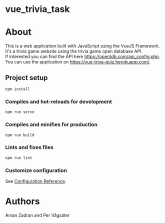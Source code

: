 # vue_trivia_task

# About

This is a web application built with JavaScript using the VueJS Framework. It's a trivia game website using the trivia game open database API. </br> If interested you can find the API here https://opentdb.com/api_config.php. </br> You can use the application on https://vue-triva-quiz.herokuapp.com/.

## Project setup

```
npm install
```

### Compiles and hot-reloads for development

```
npm run serve
```

### Compiles and minifies for production

```
npm run build
```

### Lints and fixes files

```
npm run lint
```

### Customize configuration

See [Configuration Reference](https://cli.vuejs.org/config/).

# Authors

Aman Zadran and Per Vågsäter
